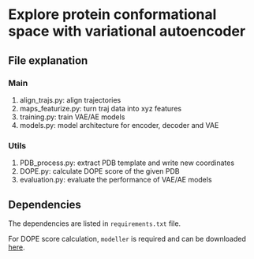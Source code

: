# Explore protein conformational space with variational autoencoder

## File explanation

### Main

1. align_trajs.py: align trajectories
2. maps_featurize.py: turn traj data into xyz features
3. training.py: train VAE/AE models
4. models.py: model architecture for encoder, decoder and VAE

### Utils

1. PDB_process.py: extract PDB template and write new coordinates
2. DOPE.py: calculate DOPE score of the given PDB
3. evaluation.py: evaluate the performance of VAE/AE models

## Dependencies

The dependencies are listed in `requirements.txt` file. 

For DOPE score calculation, `modeller` is required and can be downloaded [here](https://salilab.org/modeller/download_installation.html).  
